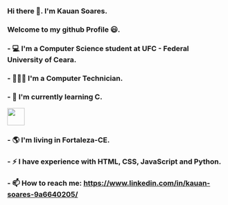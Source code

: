 ### Hi there 👋. I'm Kauan Soares.
### Welcome to my github Profile 😃. 

### - 💻 I'm a Computer Science student at UFC - Federal University of Ceara.
### - 👨🏻‍💻 I'm a Computer Technician.
### - 🌱 I'm currently learning C.
<img src="https://cdn.jsdelivr.net/gh/devicons/devicon/icons/javascript/javascript-original.svg" width="40" height="40" border-radius="5px" />
          
### - 🌎 I'm living in Fortaleza-CE.
### - ⚡ I have experience with HTML, CSS, JavaScript and Python.
### - 📫 How to reach me: https://www.linkedin.com/in/kauan-soares-9a6640205/



<!--
**KauanSoaress/KauanSoaress** is a ✨ _special_ ✨ repository because its `README.md` (this file) appears on your GitHub profile.

Here are some ideas to get you started:

- 🔭 I’m currently working on ...
- 🌱 I’m currently learning ...
- 👯 I’m looking to collaborate on ...
- 🤔 I’m looking for help with ...
- 💬 Ask me about ...
- 📫 How to reach me: ...
- 😄 Pronouns: ...
- ⚡ Fun fact: ...
-->
